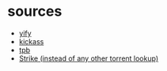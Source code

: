 # sources

* [yify](http://www.programmableweb.com/api/yify-torrents)
* [kickass](https://kat.cr/json.php?q=test)
* [tpb](https://www.npmjs.com/package/thepiratebay)
* [Strike (instead of any other torrent lookup)](https://getstrike.net/api/)
